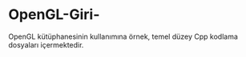 # OpenGL-Giri-
OpenGL kütüphanesinin kullanımına örnek, temel düzey Cpp kodlama dosyaları içermektedir.

